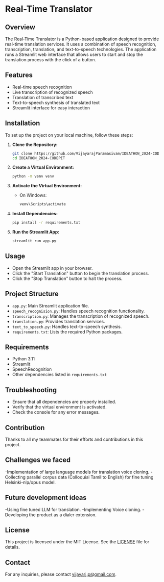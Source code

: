 # Real-Time Translator

## Overview

The Real-Time Translator is a Python-based application designed to provide real-time translation services. It uses a combination of speech recognition, transcription, translation, and text-to-speech technologies. The application runs a Streamlit web interface that allows users to start and stop the translation process with the click of a button.

## Features

- Real-time speech recognition
- Live transcription of recognized speech
- Translation of transcribed text
- Text-to-speech synthesis of translated text
- Streamlit interface for easy interaction

## Installation

To set up the project on your local machine, follow these steps:

1. **Clone the Repository:**

    ```bash
    git clone https://github.com/VijayarajParamasivam/IDEATHON_2024-CODEPIT.git
    cd IDEATHON_2024-CODEPIT
    ```

2. **Create a Virtual Environment:**

    ```bash
    python -m venv venv
    ```

3. **Activate the Virtual Environment:**

    - On Windows:
    
      ```bash
      venv\Scripts\activate
      ```


4. **Install Dependencies:**

    ```bash
    pip install -r requirements.txt
    ```

5. **Run the Streamlit App:**

    ```bash
    streamlit run app.py
    ```

## Usage

- Open the Streamlit app in your browser.
- Click the "Start Translation" button to begin the translation process.
- Click the "Stop Translation" button to halt the process.

## Project Structure

- `app.py`: Main Streamlit application file.
- `speech_recognision.py`: Handles speech recognition functionality.
- `transcription.py`: Manages the transcription of recognized speech.
- `translation.py`: Provides translation services.
- `text_to_speech.py`: Handles text-to-speech synthesis.
- `requirements.txt`: Lists the required Python packages.

## Requirements

- Python 3.11
- Streamlit
- SpeechRecognition
- Other dependencies listed in `requirements.txt`

## Troubleshooting

- Ensure that all dependencies are properly installed.
- Verify that the virtual environment is activated.
- Check the console for any error messages.

## Contribution

Thanks to all my teammates for their efforts and contributions in this project.

## Challenges we faced

-Implementation of large language models for translation voice cloning.
-Collecting parallel corpus data (Colloquial Tamil to English) for fine tuning Helsinki-nlp/opus model.

## Future development ideas

-Using fine tuned LLM for translation.
-Implementing Voice cloning.
-Developing the product as a dialer extension.

## License

This project is licensed under the MIT License. See the [LICENSE](LICENSE) file for details.

## Contact

For any inquiries, please contact [vijayarj.p@gmail.com](mailto:vijayarj.p@gmail.com).

